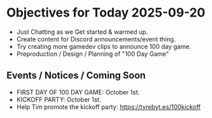 # Objectives for Today 2025-09-20

- Just Chatting as we Get started & warmed up.
- Create content for Discord announcements/event thing.
- Try creating more gamedev clips to announce 100 day game.
- Preproduction / Design / Planning of "100 Day Game"
  
## Events / Notices / Coming Soon

- FIRST DAY OF 100 DAY GAME: October 1st.
- KICKOFF PARTY: October 1st.
- Help Tim promote the kickoff party: https://tyrebyt.es/100kickoff
